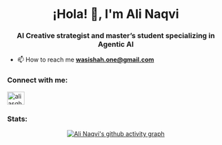 <h1 align="center">¡Hola! 👋, I'm Ali Naqvi</h1>
<h3 align="center">AI Creative strategist and master’s student specializing in Agentic AI</h3>

- 📫 How to reach me **wasishah.one@gmail.com**

<h3 align="left">Connect with me:</h3>
<p align="left">
  <a href="https://linkedin.com/in/aliasgharone" target="_blank">
    <img align="center" src="https://raw.githubusercontent.com/rahuldkjain/github-profile-readme-generator/master/src/images/icons/Social/linked-in-alt.svg" alt="aliasgharone" height="30" width="40" />
  </a>
</p>

<h3 align="left">Stats:</h3>
<p align="center">
  <a href="https://github.com/aliasgharone/github-readme-activity-graph">
    <img src="https://github-readme-activity-graph.vercel.app/graph?username=aliasgharone&theme=merko" alt="Ali Naqvi's github activity graph" />
  </a>
</p>
